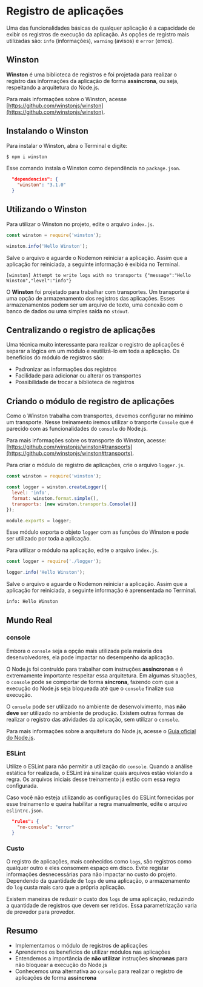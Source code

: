 # Registro de aplicações

Uma das funcionalidades básicas de qualquer aplicação é a capacidade de exibir os registros de execução da aplicação. As opções de registro mais utilizadas são: `info` (informações), `warning` (avisos) e `error` (erros).

## Winston

**Winston** é uma biblioteca de registros e foi projetada para realizar o registro das informações da aplicação de forma **assíncrona**, ou seja, respeitando a arquitetura do Node.js.

Para mais informações sobre o Winston, acesse [https://github.com/winstonjs/winston](https://github.com/winstonjs/winston).

## Instalando o Winston

Para instalar o Winston, abra o Terminal e digite:

```bash
$ npm i winston
```

Esse comando instala o Winston como dependência no `package.json`.

```json
  "dependencies": {
    "winston": "3.1.0"
  }
```

## Utilizando o Winston

Para utilizar o Winston no projeto, edite o arquivo `index.js`.

```javascript
const winston = require('winston');

winston.info('Hello Winston');
```

Salve o arquivo e aguarde o Nodemon reiniciar a aplicação. Assim que a aplicação for reiniciada, a seguinte informação é exibida no Terminal.

```text
[winston] Attempt to write logs with no transports {"message":"Hello Winston","level":"info"}
```

O **Winston** foi projetado para trabalhar com transportes. Um transporte é uma opção de armazenamento dos registros das aplicações. Esses armazenamentos podem ser um arquivo de texto, uma conexão com o banco de dados ou uma simples saída no `stdout`.

## Centralizando o registro de aplicações

Uma técnica muito interessante para realizar o registro de aplicações é separar a lógica em um módulo e reutilizá-lo em toda a aplicação. Os benefícios do módulo de registros são:

- Padronizar as informações dos registros
- Facilidade para adicionar ou alterar os transportes
- Possibilidade de trocar a biblioteca de registros

## Criando o módulo de registro de aplicações

Como o Winston trabalha com transportes, devemos configurar no mínimo um transporte. Nesse treinamento iremos utilizar o tranporte `Console` que é parecido com as funcionalidades do `console` do Node.js.

Para mais informações sobre os transporte do Winston, acesse: [https://github.com/winstonjs/winston#transports](https://github.com/winstonjs/winston#transports).

Para criar o módulo de registro de aplicações, crie o arquivo `logger.js`.

```javascript
const winston = require('winston');

const logger = winston.createLogger({
  level: 'info',
  format: winston.format.simple(),
  transports: [new winston.transports.Console()]
});

module.exports = logger;
```

Esse módulo exporta o objeto `logger` com as funções do Winston e pode ser utilizado por toda a aplicação.

Para utilizar o módulo na aplicação, edite o arquivo `index.js`.

```javascript
const logger = require('./logger');

logger.info('Hello Winston');
```

Salve o arquivo e aguarde o Nodemon reiniciar a aplicação. Assim que a aplicação for reiniciada, a seguinte informação é aprensentada no Terminal.

```bash
info: Hello Winston
```

## Mundo Real

### console

Embora o `console` seja a opção mais utilizada pela maioria dos desenvolvedores, ela pode impactar no desempenho da aplicação.

O Node.js foi contruído para trabalhar com instruções **assíncronas** e é extremamente importante respeitar essa arquitetura. Em algumas situações, o `console` pode se comportar de forma **síncrona**, fazendo com que a execução do Node.js seja bloqueada até que o `console` finalize sua execução.

O `console` pode ser utilizado no ambiente de desenvolvimento, mas **não deve** ser utilizado no ambiente de produção. Existem outras formas de realizar o registro das atividades da aplicação, sem utilizar o `console`.

Para mais informações sobre a arquitetura do Node.js, acesse o [Guia oficial do Node.js](https://nodejs.org/en/docs/guides/blocking-vs-non-blocking/).

### ESLint

Utilize o ESLint para não permitir a utilização do `console`. Quando a análise estática for realizada, o ESLint irá sinalizar quais arquivos estão violando a regra. Os arquivos iniciais desse treinamento já estão com essa regra configurada.

Caso você não esteja utilizando as configurações do ESLint fornecidas por esse treinamento e queira habilitar a regra manualmente, edite o arquivo `eslintrc.json`.

```json
  "rules": {
    "no-console": "error"
  }
```

### Custo

O registro de aplicações, mais conhecidos como `logs`, são registros como qualquer outro e eles consomem espaço em disco. Evite registar informações desnecessárias para não impactar no custo do projeto. Dependendo da quantidade de `logs` de uma aplicação, o armazenamento do `log` custa mais caro que a própria aplicação.

Existem maneiras de reduzir o custo dos `logs` de uma aplicação, reduzindo a quantidade de registros que devem ser retidos. Essa parametrização varia de provedor para provedor.

## Resumo

- Implementamos o módulo de registros de aplicações
- Aprendemos os benefícios de utilizar módulos nas aplicações
- Entendemos a importância de **não utilizar** instruções **síncronas** para não bloquear a execução do Node.js
- Conhecemos uma alternativa ao `console` para realizar o registro de aplicações de forma **assíncrona**
